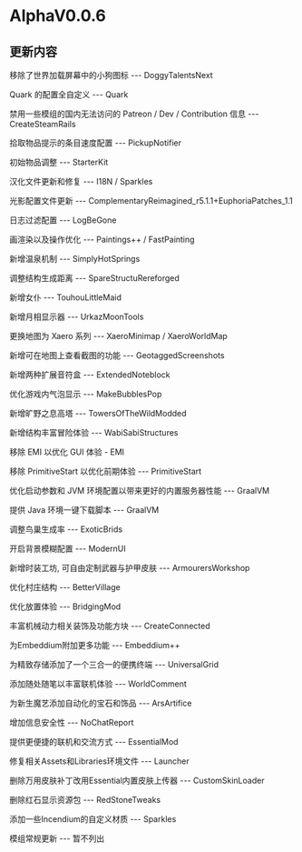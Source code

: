 # AlphaV0.0.6

## 更新内容

移除了世界加载屏幕中的小狗图标 --- DoggyTalentsNext

Quark 的配置全自定义 --- Quark

禁用一些模组的国内无法访问的 Patreon / Dev / Contribution 信息 --- CreateSteamRails

拾取物品提示的条目速度配置 --- PickupNotifier

初始物品调整 --- StarterKit

汉化文件更新和修复 --- I18N / Sparkles

光影配置文件更新 --- ComplementaryReimagined_r5.1.1+EuphoriaPatches_1.1

日志过滤配置 --- LogBeGone

画渲染以及操作优化 --- Paintings++ / FastPainting

新增温泉机制 --- SimplyHotSprings

调整结构生成距离 --- SpareStructuRereforged

新增女仆 --- TouhouLittleMaid

新增月相显示器 --- UrkazMoonTools

更换地图为 Xaero 系列 --- XaeroMinimap / XaeroWorldMap

新增可在地图上查看截图的功能 --- GeotaggedScreenshots

新增两种扩展音符盒 --- ExtendedNoteblock

优化游戏内气泡显示 --- MakeBubblesPop

新增旷野之息高塔 --- TowersOfTheWildModded

新增结构丰富冒险体验 --- WabiSabiStructures

移除 EMI 以优化 GUI 体验 - EMI

移除 PrimitiveStart 以优化前期体验 --- PrimitiveStart

优化启动参数和 JVM 环境配置以带来更好的内置服务器性能 --- GraalVM

提供 Java 环境一键下载脚本 --- GraalVM

调整鸟巢生成率 --- ExoticBrids

开启背景模糊配置 --- ModernUI

新增时装工坊, 可自由定制武器与护甲皮肤 --- ArmourersWorkshop

优化村庄结构 --- BetterVillage

优化放置体验 --- BridgingMod

丰富机械动力相关装饰及功能方块 --- CreateConnected

为Embeddium附加更多功能 --- Embeddium++

为精致存储添加了一个三合一的便携终端 --- UniversalGrid

添加随处随笔以丰富联机体验 --- WorldComment

为新生魔艺添加自动化的宝石和饰品 --- ArsArtifice

增加信息安全性 --- NoChatReport

提供更便捷的联机和交流方式 --- EssentialMod

修复相关Assets和Libraries环境文件 --- Launcher

删除万用皮肤补丁改用Essential内置皮肤上传器 --- CustomSkinLoader

删除红石显示资源包 --- RedStoneTweaks

添加一些Incendium的自定义材质 --- Sparkles

模组常规更新 --- 暂不列出